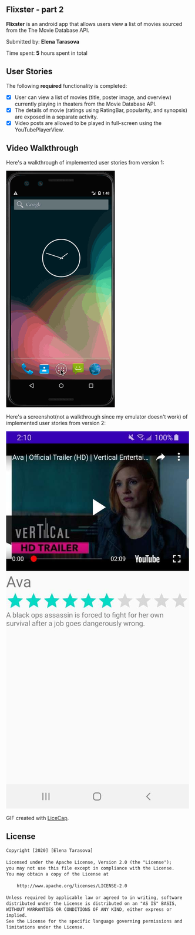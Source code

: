 ## Flixster - part 2 ##

**Flixster** is an android app that allows users view a list of movies sourced from the The Movie Database API.

Submitted by: **Elena Tarasova**

Time spent: **5** hours spent in total

## User Stories

The following **required** functionality is completed:

* [x] User can view a list of movies (title, poster image, and overview) currently playing in theaters from the Movie Database API.
* [x] The details of movie (ratings using RatingBar, popularity, and synopsis) are exposed in a separate activity. 
* [x] Video posts are allowed to be played in full-screen using the YouTubePlayerView.

## Video Walkthrough

Here's a walkthrough of implemented user stories from version 1:

<img src='walkthrough.gif' title='Video Walkthrough' width='' alt='Video Walkthrough' />

Here's a screenshot(not a walkthrough since my emulator doesn't work) of implemented user stories from version 2:

<img src='walkthrough2.gif' title='Video Walkthrough' width='' alt='Video Walkthrough' />

GIF created with [LiceCap](http://www.cockos.com/licecap/).

## License

    Copyright [2020] [Elena Tarasova]

    Licensed under the Apache License, Version 2.0 (the "License");
    you may not use this file except in compliance with the License.
    You may obtain a copy of the License at

        http://www.apache.org/licenses/LICENSE-2.0

    Unless required by applicable law or agreed to in writing, software
    distributed under the License is distributed on an "AS IS" BASIS,
    WITHOUT WARRANTIES OR CONDITIONS OF ANY KIND, either express or implied.
    See the License for the specific language governing permissions and
    limitations under the License.
